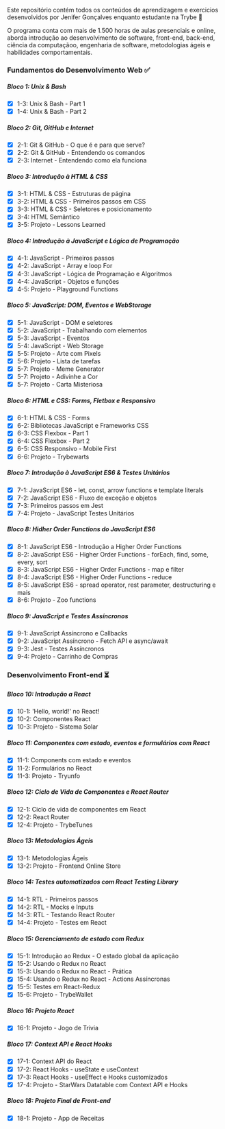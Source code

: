 Este repositório contém todos os conteúdos de aprendizagem e exercicios desenvolvidos por Jenifer Gonçalves enquanto estudante na Trybe 🚀


O programa conta com mais de 1.500 horas de aulas presenciais e online, aborda introdução ao desenvolvimento de software, front-end, back-end, ciência da computaçãoo, engenharia de software, metodologias ágeis e habilidades comportamentais.

### Fundamentos do Desenvolvimento Web ✅
##### Bloco 1: Unix & Bash
- [X] 1-3: Unix & Bash - Part 1
- [X] 1-4: Unix & Bash - Part 2
##### Bloco 2: Git, GitHub e Internet
- [X] 2-1: Git & GitHub - O que é e para que serve?
- [X] 2-2: Git & GitHub - Entendendo os comandos
- [X] 2-3: Internet - Entendendo como ela funciona
##### Bloco 3: Introdução à HTML & CSS
- [X] 3-1: HTML & CSS - Estruturas de página
- [X] 3-2: HTML & CSS - Primeiros passos em CSS
- [X] 3-3: HTML & CSS - Seletores e posicionamento
- [X] 3-4: HTML Semântico
- [X] 3-5: Projeto - Lessons Learned
##### Bloco 4: Introdução à JavaScript e Lógica de Programação
- [X] 4-1: JavaScript - Primeiros passos
- [X] 4-2: JavaScript - Array e loop For
- [X] 4-3: JavaScript - Lógica de Programação e Algoritmos
- [X] 4-4: JavaScript - Objetos e funções
- [X] 4-5: Projeto - Playground Functions
##### Bloco 5: JavaScript: DOM, Eventos e WebStorage
- [X] 5-1: JavaScript - DOM e seletores
- [X] 5-2: JavaScript - Trabalhando com elementos
- [X] 5-3: JavaScript - Eventos
- [X] 5-4: JavaScript - Web Storage
- [X] 5-5: Projeto - Arte com Pixels
- [X] 5-6: Projeto - Lista de tarefas
- [X] 5-7: Projeto - Meme Generator
- [X] 5-7: Projeto - Adivinhe a Cor
- [X] 5-7: Projeto - Carta Misteriosa
##### Bloco 6: HTML e CSS: Forms, Fletbox e Responsivo
- [X] 6-1: HTML & CSS - Forms
- [X] 6-2: Bibliotecas JavaScript e Frameworks CSS
- [X] 6-3: CSS Flexbox - Part 1
- [X] 6-4: CSS Flexbox - Part 2
- [X] 6-5: CSS Responsivo - Mobile First
- [X] 6-6: Projeto - Trybewarts
##### Bloco 7: Introdução à JavaScript ES6 & Testes Unitários
- [X] 7-1: JavaScript ES6 - let, const, arrow functions e template literals
- [X] 7-2: JavaScript ES6 - Fluxo de exceção e objetos
- [X] 7-3: Primeiros passos em Jest
- [X] 7-4: Projeto - JavaScript Testes Unitários
##### Bloco 8: Hidher Order Functions do JavaScript ES6
- [X] 8-1: JavaScript ES6 - Introdução a Higher Order Functions
- [X] 8-2: JavaScript ES6 - Higher Order Functions - forEach, find, some, every, sort
- [X] 8-3: JavaScript ES6 - Higher Order Functions - map e filter
- [X] 8-4: JavaScript ES6 - Higher Order Functions - reduce
- [X] 8-5: JavaScript ES6 - spread operator, rest parameter, destructuring e mais
- [X] 8-6: Projeto - Zoo functions
##### Bloco 9: JavaScript e Testes Assíncronos
- [X] 9-1: JavaScript Assíncrono e Callbacks
- [X] 9-2: JavaScript Assíncrono - Fetch API e async/await
- [X] 9-3: Jest - Testes Assíncronos
- [X] 9-4: Projeto - Carrinho de Compras
### Desenvolvimento Front-end ⏳
##### Bloco 10: Introdução a React
- [X] 10-1: 'Hello, world!' no React!
- [X] 10-2: Componentes React
- [X] 10-3: Projeto - Sistema Solar
##### Bloco 11: Componentes com estado, eventos e formulários com React
- [X] 11-1: Components com estado e eventos
- [X] 11-2: Formulários no React
- [X] 11-3: Projeto - Tryunfo
##### Bloco 12: Ciclo de Vida de Componentes e React Router
- [X] 12-1: Ciclo de vida de componentes em React
- [X] 12-2: React Router
- [X] 12-4: Projeto - TrybeTunes
##### Bloco 13: Metodologias Ágeis
- [X] 13-1: Metodologias Ágeis
- [X] 13-2: Projeto - Frontend Online Store
##### Bloco 14: Testes automatizados com React Testing Library
- [X] 14-1: RTL - Primeiros passos
- [X] 14-2: RTL - Mocks e Inputs
- [X] 14-3: RTL - Testando React Router
- [X] 14-4: Projeto - Testes em React
##### Bloco 15: Gerenciamento de estado com Redux
- [X] 15-1: Introdução ao Redux - O estado global da aplicação
- [X] 15-2: Usando o Redux no React
- [X] 15-3: Usando o Redux no React - Prática
- [X] 15-4: Usando o Redux no React - Actions Assíncronas
- [X] 15-5: Testes em React-Redux
- [X] 15-6: Projeto - TrybeWallet
##### Bloco 16: Projeto React
- [X] 16-1: Projeto - Jogo de Trivia
##### Bloco 17: Context API e React Hooks
- [X] 17-1: Context API do React
- [X] 17-2: React Hooks - useState e useContext
- [X] 17-3: React Hooks - useEffect e Hooks customizados
- [X] 17-4: Projeto - StarWars Datatable com Context API e Hooks
##### Bloco 18: Projeto Final de Front-end
- [X] 18-1: Projeto - App de Receitas


